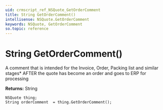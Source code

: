 ```yaml
---
uid: crmscript_ref_NSQuote_GetOrderComment
title: String GetOrderComment()
intellisense: NSQuote.GetOrderComment
keywords: NSQuote, GetOrderComment
so.topic: reference
---
```


# String GetOrderComment()

A comment that is intended for the Invoice, Order, Packing list and similar stages* AFTER the quote has become an order and goes to ERP for processing

**Returns:** String

```crmscript
NSQuote thing;
String orderComment  = thing.GetOrderComment();
```

